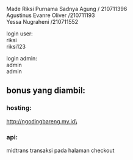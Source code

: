 Made Riksi Purnama Sadnya Agung / 210711396\
Agustinus Evanre Oliver /210711193\
Yessa Nugraheni /210711552


login user:\
riksi\
riksi123

login  admin:\
admin\
admin

## bonus yang diambil:
### hosting:
http://ngodingbareng.my.id\
### api:
midtrans transaksi pada halaman checkout
